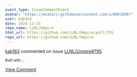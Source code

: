 ```yaml
---
event_type: IssueCommentEvent
avatar: "https://avatars.githubusercontent.com/u/8051898?"
user: kab163
date: 2024-12-23
repo_name: LLNL/Umpire
html_url: https://github.com/LLNL/Umpire/pull/795
repo_url: https://github.com/LLNL/Umpire
---
```


<a href='https://github.com/kab163' target='_blank'>kab163</a> commented on issue <a href='https://github.com/LLNL/Umpire/pull/795' target='_blank'>LLNL/Umpire#795</a>.

<small>Built with...</small>

<a href='https://github.com/LLNL/Umpire/pull/795' target='_blank'>View Comment</a>